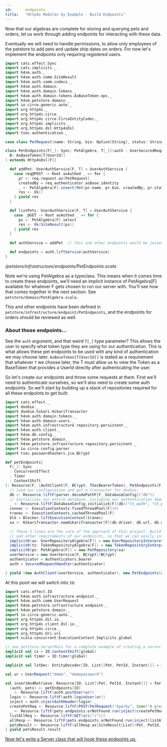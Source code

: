 ```yaml
---
id:      endpoints
title:   "Http4s Modules by Example - Build Endpoints"
---
```


Now that our algebras are complete for storing and querying pets and orders, let us work through adding endpoints for interacting with these data.

Eventually we will need to handle permissions, to allow only employees of the petstore to add pets and update ship dates on orders. For now let's implement the endpoints only requiring registered users.

```scala mdoc
import cats.effect.Sync
import cats.implicits._
import h4sm.auth._
import h4sm.auth.comm.SiteResult
import h4sm.auth.comm.codecs._
import h4sm.auth.domain._
import h4sm.auth.domain.tokens._
import h4sm.auth.domain.tokens.AsBaseToken.ops._
import h4sm.petstore.domain._
import io.circe.generic.auto._
import org.http4s._
import org.http4s.circe._
import org.http4s.circe.CirceEntityCodec._
import org.http4s.implicits._
import org.http4s.dsl.Http4sDsl
import tsec.authentication._

case class PetRequest(name: String, bio: Option[String], status: String)

class PetEndpoints[F[_]: Sync: PetAlgebra, T[_]](auth : UserSecuredRequestHandler[F, T])(implicit
  B: AsBaseToken[T[UserId]]
) extends Http4sDsl[F]{

  def addPet: UserAuthService[F, T] = UserAuthService {
    case req@POST -> Root asAuthed _ => for {
      pr <- req.request.as[PetRequest]
      createdBy = req.authenticator.asBase.identity
      _ <- PetAlgebra[F].insert(Pet(pr.name, pr.bio, createdBy, pr.status))
      res <- Ok()
    } yield res
  }

  def listPets: UserAuthService[F, T] = UserAuthService {
    case _@GET -> Root asAuthed _ => for {
      ps <- PetAlgebra[F].select
      res <- Ok(SiteResult(ps))
    } yield res
  }
 
  def authService = addPet  // this and other endpoints would be joined with combineK, or <+> here.

  def endpoints = auth.liftService(authService)
}
```
*/petstore/infrastructure/endpoints/PetEndpoints.scala*

Note we're using PetAlgebra as a typeclass. This means when it comes time to create these endpoints, we'll need an implicit instance of PetAlgebra[F] available for whatever F gets chosen to run our server with. You'll see how that comes together in the next section. See `petstore/domain/PetAlgebra.scala`. 

This and other endpoints have been defined in `petstore/infrastructure/endpoint/PetEndpoints`, and the endpoints for orders should be reviewed as well.

### About those endpoints...
See the `auth` argument, and that weird `T[_]` type parameter? This allows the user to specify what token type they are using for our authentication. This is what allows these pet endpoints to be used with any kind of authentication we may choose later. `AsBaseToken[T[UserId]]` is stated as a requirement that whatever `T` we choose later, the T must allow us to view the Token as a BaseToken that provides a UserId directly after authenticating the user.

So let's create our endpoints and throw some requests at them. First we'll need to authenticate ourselves, so we'll also need to create some auth endpoints. So we'll start by building up a stack of repositories required for all these endpoints to get built:


```scala mdoc
import cats.effect._
import doobie._
import doobie.hikari.HikariTransactor
import h4sm.auth.domain.tokens._
import h4sm.auth.domain.users._
import h4sm.auth.infrastructure.repository.persistent._
import h4sm.auth.client._
import h4sm.db.config._
import h4sm.petstore.domain._
import h4sm.petstore.infrastructure.repository.persistent._
import io.circe.config.parser
import tsec.passwordhashers.jca.BCrypt

def petEndpoints[
  F[_]: Sync
  : ConcurrentEffect
  : Timer
  : ContextShift
]: Resource[F, (AuthClient[F, BCrypt, TSecBearerToken], PetEndpoints[F, TSecBearerToken])] = for {
  // load our configuration and get a transactor for doobie:
  db <- Resource.liftF(parser.decodePathF[F, DatabaseConfig]("db"))
  // Initializes our entire database, including our authentication dependency:
  _ <- Resource.liftF(DatabaseConfig.initialize[F](db)("ct_auth", "ct_petstore"))
  connec <- ExecutionContexts.fixedThreadPool[F](4)
  tranec <- ExecutionContexts.cachedThreadPool[F]
  blk = Blocker.liftExecutionContext(tranec)
  xa <- HikariTransactor.newHikariTransactor[F](db.driver, db.url, db.user, db.password, connec, blk)

  // These 5 lines are the core of the approach of this project. Build up the interpreters
  // and other requirements of our endpoints, so that we can easily instantiate them.
  implicit0(us: UserRepositoryAlgebra[F]) = new UserRepositoryInterpreter(xa)
  implicit0(ts: TokenRepositoryAlgebra[F]) = new TokenRepositoryInterpreter(xa)
  implicit0(ps: PetAlgebra[F]) = new PetRepository(xa)
  userService = new UserService[F, BCrypt](BCrypt)
  authenticator = Authenticators.bearer
  auth = SecuredRequestHandler(authenticator)

} yield (new AuthClient(userService, authenticator), new PetEndpoints(auth))
```

At this point we will switch into `IO`:

```scala mdoc
import cats.effect.IO
import h4sm.auth.infrastructure.endpoint._
import h4sm.auth.comm.UserRequest
import h4sm.petstore.infrastructure.endpoint._
import h4sm.petstore.domain._
import io.circe.generic.auto._
import org.http4s.dsl.io._
import org.http4s.client.dsl.io._
import org.http4s.circe._
import org.http4s.Uri.uri
import scala.concurrent.ExecutionContext.Implicits.global

// see petstore.ServerMain for a complete example of creating a server. 
implicit val cs = IO.contextShift(global)
implicit val timer = IO.timer(global)

implicit val lstDec: EntityDecoder[IO, List[(Pet, PetId, Instant)]] = jsonOf

val ur = UserRequest("demo", "demopassword")

val insertAndRetrieve: Resource[IO, List[(Pet, PetId, Instant)]] = for {
  (auth, pets) <- petEndpoints[IO]
  _ <- Resource.liftF(auth.postUser(ur))
  login <- Resource.liftF(auth.loginUser(ur))
  inject = auth.injectAuthHeader(login) _
  createPetReq <- Resource.liftF(POST(PetRequest("Sparky", Some("A great dog"), "available"), uri("/")))
  _ <- Resource.liftF(pets.endpoints.orNotFound.run(inject(createPetReq)))
  listAllReq <- Resource.liftF(GET(uri("/")))
  allResp <- Resource.liftF(pets.endpoints.orNotFound.run(inject(listAllReq)))
  petsResult <- Resource.liftF(allResp.as[SiteResult[List[(Pet, PetId, Instant)]]])
} yield petsResult.result

```

[Now let's write a Server class that will hook these endpoints up.](04-server.md)
